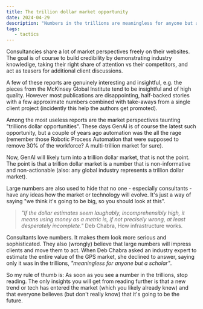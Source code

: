 ```yaml
---
title: The trillion dollar market opportunity
date: 2024-04-29
description: "Numbers in the trillions are meaningless for anyone but a scholar, and a management consultant."
tags:
   - tactics
---
```


Consultancies share a lot of market perspectives freely on their websites. 
The goal is of course to build credibility by demonstrating industry knowledlge, taking their right share of attention vs their competitors, and act as teasers for additional client discussions.

A few of these reports are genuinely interesting and insightful, e.g. the pieces from the McKinsey Global Institute tend to be insightful and of high quality. However most publications are disappointing, half-backed stories with a few approximate numbers combined with take-aways from a single client project (incidently this help the authors get promoted).

Among the most useless reports are the market perspectives taunting "trillions dollar opportunities".
These days GenAI is of course the latest such opportunity, but a couple of years ago automation was the all the rage (remember those Robotic Process Automation that were supposed to remove 30% of the workforce? A multi-trillion market for sure). 

Now, GenAI will likely turn into a trillion dollar market, that is not the point. 
The point is that a trillion dollar market is a number that is non-informative and non-actionable (also: any global industry represents a trillion dollar market).

Large numbers are also used to hide that no one - especially consultants - have any ideas how the market or technology will evolve. It's just a way of saying "we think it's going to be big, so you should look at this".

> *"If the dollar estimates seem laughably, incomprehensibly high, it means using money as a metric is, if not precisely wrong, at least desperately incomplete."* Deb Chabra, How infrastructure works.  

Consultants love numbers. It makes them look more serious and sophisticated. They also (wrongly) believe that large numbers will impress clients and move them to act. When Deb Chabra asked an industry expert to estimate the entire value of the GPS market, she declined to answer, saying only it was in the trillions, *"meaningless for anyone but a scholar"*.

So my rule of thumb is: As soon as you see a number in the trillions, stop reading. The only insights you will get from reading further is that a new trend or tech has entered the market (which you likely already knew) and that everyone believes (but don't really know) that it's going to be the future. 

